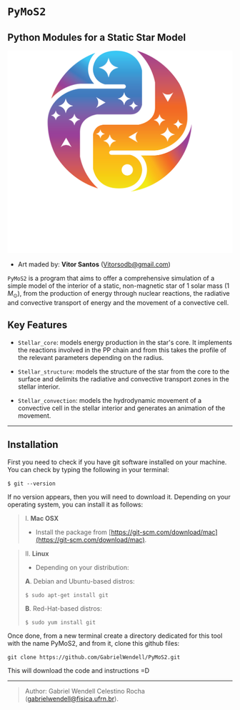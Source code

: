 # `PyMoS2`
## Python Modules for a Static Star Model

![image](https://github.com/GabrielWendell/PyMoS2/blob/main/Logo/PyMoS2_Color_noBackground.png)

- Art maded by: **Vitor Santos** ([Vitorsodb@gmail.com](mailto:Vitorsodb@gmail.com))

`PyMoS2` is a program that aims to offer a comprehensive simulation of a simple model of the interior of a static, non-magnetic star of $1$ solar mass $(1$ $M_{\odot})$, from the production of energy through nuclear reactions, the radiative and convective transport of energy and the movement of a convective cell.

## Key Features

- `Stellar_core`: models energy production in the star's core. It implements the reactions involved in the PP chain and from this takes the profile of the relevant parameters depending on the radius.

- `Stellar_structure`: models the structure of the star from the core to the surface and delimits the radiative and convective transport zones in the stellar interior.

- `Stellar_convection`: models the hydrodynamic movement of a convective cell in the stellar interior and generates an animation of the movement.

---

## Installation
First you need to check if you have git software installed on your machine. You can check by typing the following in your terminal:
```
$ git --version
```

If no version appears, then you will need to download it. Depending on your operating system, you can install it as follows:
> I. **Mac OSX**
> - Install the package from [https://git-scm.com/download/mac](https://git-scm.com/download/mac).

> II. **Linux**
> - Depending on your distribution:
>   
> **A**. Debian and Ubuntu-based distros:
> ```
> $ sudo apt-get install git
> ```
> **B**. Red-Hat-based distros:
> ```
> $ sudo yum install git
> ```

Once done, from a new terminal create a directory dedicated for this tool with the name PyMoS2, and from it, clone this github files:
```
git clone https://github.com/GabrielWendell/PyMoS2.git
```
This will download the code and instructions =D

---

> Author: Gabriel Wendell Celestino Rocha ([gabrielwendell@fisica.ufrn.br](mailto:gabrielwendell@fisica.ufrn.br)).
